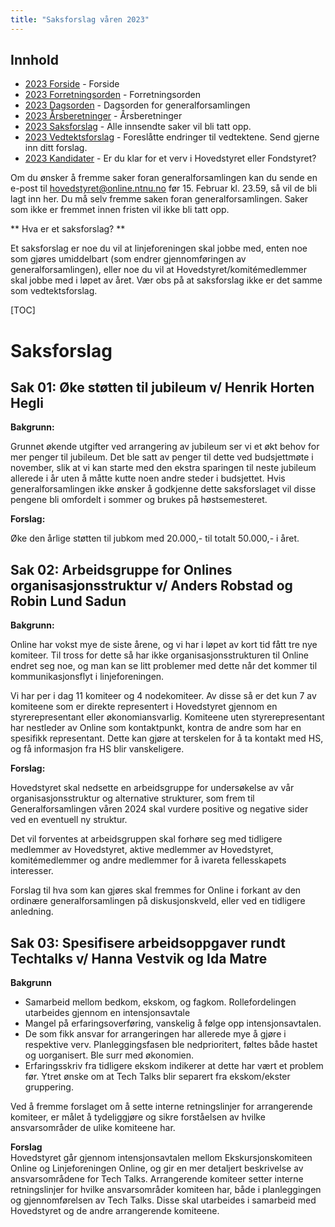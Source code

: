 ```yaml
---
title: "Saksforslag våren 2023"
---
```


## Innhold  
* [2023 Forside](https://wiki.online.ntnu.no/generalforsamlinger/2023-v)   - Forside
* [2023 Forretningsorden](https://wiki.online.ntnu.no/generalforsamlinger/2023-v/forretningsorden) - Forretningsorden
* [2023 Dagsorden](https://wiki.online.ntnu.no/generalforsamlinger/2023-v/dagsorden) - Dagsorden for generalforsamlingen
* [2023 Årsberetninger](https://wiki.online.ntnu.no/generalforsamlinger/2023-v/aarsberetninger) - Årsberetninger
* [2023 Saksforslag](https://wiki.online.ntnu.no/generalforsamlinger/2023-v/saksforslag) - Alle innsendte saker vil bli tatt opp.
* [2023 Vedtektsforslag](https://wiki.online.ntnu.no/generalforsamlinger/2023-v/vedtekstforslag) - Foreslåtte endringer til vedtektene. Send gjerne inn ditt forslag.
* [2023 Kandidater](https://wiki.online.ntnu.no/generalforsamlinger/2023-v/valg) - Er du klar for et verv i Hovedstyret eller Fondstyret? 



Om du ønsker å fremme saker foran generalforsamlingen kan du sende en e-post til hovedstyret@online.ntnu.no før 15. Februar kl. 23.59, så vil de bli lagt inn her. Du må selv fremme saken foran generalforsamlingen. Saker som ikke er fremmet innen fristen vil ikke bli tatt opp. 

** Hva er et saksforslag? **

Et saksforslag er noe du vil at linjeforeningen skal jobbe med, enten noe som gjøres umiddelbart (som endrer gjennomføringen av generalforsamlingen), eller noe du vil at Hovedstyret/komitémedlemmer skal jobbe med i løpet av året. Vær obs på at saksforslag ikke er det samme som vedtektsforslag.

[TOC]

# Saksforslag 

## Sak 01: Øke støtten til jubileum v/ Henrik Horten Hegli

**Bakgrunn:**  

Grunnet økende utgifter ved arrangering av jubileum ser vi et økt behov for mer penger til jubileum. Det ble satt av penger til dette ved budsjettmøte i november, slik at vi kan starte med den ekstra sparingen til neste jubileum allerede i år uten å måtte kutte noen andre steder i budsjettet. Hvis generalforsamlingen ikke ønsker å godkjenne dette saksforslaget vil disse pengene bli omfordelt i sommer og brukes på høstsemesteret. 

**Forslag:**  

Øke den årlige støtten til jubkom med 20.000,- til totalt 50.000,- i året.

## Sak 02: Arbeidsgruppe for Onlines organisasjonsstruktur v/ Anders Robstad og Robin Lund Sadun

**Bakgrunn:**

Online har vokst mye de siste årene, og vi har i løpet av kort tid fått tre nye komiteer. Til tross for dette så har ikke organisasjonsstrukturen til Online endret seg noe, og man kan se litt problemer med dette når det kommer til kommunikasjonsflyt i linjeforeningen. 

Vi har per i dag 11 komiteer og 4 nodekomiteer. Av disse så er det kun 7 av komiteene som er direkte representert i Hovedstyret gjennom en styrerepresentant eller økonomiansvarlig. Komiteene uten styrerepresentant har nestleder av Online som kontaktpunkt, kontra de andre som har en spesifikk representant. Dette kan gjøre at terskelen for å ta kontakt med HS, og få informasjon fra HS blir vanskeligere. 

**Forslag:**

Hovedstyret skal nedsette en arbeidsgruppe for undersøkelse av vår organisasjonsstruktur og alternative strukturer, som frem til Generalforsamlingen våren 2024  skal vurdere positive og negative sider ved en eventuell ny struktur. 

Det vil forventes at arbeidsgruppen skal  forhøre seg med tidligere medlemmer av Hovedstyret, aktive medlemmer av Hovedstyret, komitémedlemmer og andre medlemmer for å ivareta fellesskapets interesser. 

Forslag til hva som kan gjøres skal fremmes for Online i forkant av den ordinære generalforsamlingen på diskusjonskveld, eller ved en tidligere anledning. 


## Sak 03: Spesifisere arbeidsoppgaver rundt Techtalks v/ Hanna Vestvik og Ida Matre


**Bakgrunn**

-   Samarbeid mellom bedkom, ekskom, og fagkom. Rollefordelingen utarbeides gjennom en intensjonsavtale
-   Mangel på erfaringsoverføring, vanskelig å følge opp intensjonsavtalen.
-   De som fikk ansvar for arrangeringen har allerede mye å gjøre i respektive verv. Planleggingsfasen ble nedprioritert, føltes både hastet og uorganisert. Ble surr med økonomien.
-   Erfaringsskriv fra tidligere ekskom indikerer at dette har vært et problem før. Ytret ønske om at Tech Talks blir separert fra ekskom/ekster gruppering.

Ved å fremme forslaget om å sette interne retningslinjer for arrangerende komiteer, er målet å tydeliggjøre og sikre forståelsen av hvilke ansvarsområder de ulike komiteene har.  

**Forslag**  
Hovedstyret går gjennom intensjonsavtalen mellom Ekskursjonskomiteen Online og Linjeforeningen Online, og gir en mer detaljert beskrivelse av ansvarsområdene for Tech Talks. Arrangerende komiteer setter interne retningslinjer for hvilke ansvarsområder komiteen har, både i planleggingen og gjennomførelsen av Tech Talks. Disse skal utarbeides i samarbeid med Hovedstyret og de andre arrangerende komiteene.